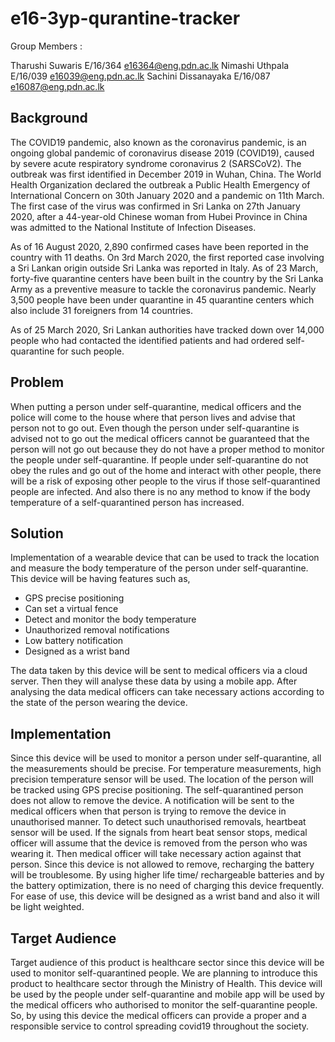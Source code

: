 # e16-3yp-qurantine-tracker

Group Members :

  Tharushi Suwaris E/16/364  e16364@eng.pdn.ac.lk
  Nimashi Uthpala  E/16/039  e16039@eng.pdn.ac.lk
  Sachini Dissanayaka E/16/087 e16087@eng.pdn.ac.lk
  
 ## Background
 <p>The COVID19 pandemic, also known as the coronavirus pandemic, is an ongoing global pandemic of coronavirus disease 2019 (COVID19), caused by severe acute respiratory syndrome coronavirus 2 (SARSCoV2). The outbreak was first identified in December 2019 in Wuhan, China. The World Health Organization declared the outbreak a Public Health Emergency of International Concern on 30th January 2020 and a pandemic on 11th March. The first case of the virus was confirmed in Sri Lanka on 27th January 2020, after a 44-year-old Chinese woman from Hubei Province in China was admitted to the National Institute of Infection Diseases.</p>

<p>As of 16 August 2020, 2,890 confirmed cases have been reported in the country with 11 deaths. On 3rd March 2020, the first reported case involving a Sri Lankan origin outside Sri Lanka was reported in Italy. As of 23 March, forty-five quarantine centers have been built in the country by the Sri Lanka Army as a preventive measure to tackle the coronavirus pandemic. Nearly 3,500 people have been under quarantine in 45 quarantine centers which also include 31 foreigners from 14 countries.</p>

<p>As of 25 March 2020, Sri Lankan authorities have tracked down over 14,000 people who had contacted the identified patients and had ordered self-quarantine for such people.</p> 

## Problem
<p>When putting a person under self-quarantine, medical officers and the police will come to the house where that person lives and advise that person not to go out. Even though the person under self-quarantine is advised not to go out the medical officers cannot be guaranteed that the person will not go out because they do not have a proper method to monitor the people under self-quarantine. If people under self-quarantine do not obey the rules and go out of the home and interact with other people, there will be a risk of exposing other people to the virus if those self-quarantined people are infected.  And also there is no any method to know if the body temperature of a self-quarantined person has increased.</p>

## Solution
<p>Implementation of a wearable device that can be used to track the location and measure the body temperature of the person under self-quarantine. This device will be having features such as,</p>
<ul>
  <li>GPS precise positioning</li>
  <li>Can set a virtual fence</li>
  <li>Detect and monitor the body temperature</li>
  <li>Unauthorized removal notifications</li>
  <li>Low battery notification</li>
  <li>Designed as a wrist band</li>
</ul>  
  
  <p>The data taken by this device will be sent to medical officers via a cloud server. Then they will analyse these data by using a mobile app. After analysing the data medical officers can take necessary actions according to the state of the person wearing the device.</p>

## Implementation
<p>Since this device will be used to monitor a person under self-quarantine, all the measurements should be precise. For temperature measurements, high precision temperature sensor will be used. The location of the person will be tracked using GPS precise positioning. The self-quarantined person does not allow to remove the device. A notification will be sent to the medical officers when that person is trying to remove the device in unauthorised manner. To detect such unauthorised removals, heartbeat sensor will be used. If the signals from heart beat sensor stops, medical officer will assume that the device is removed from the person who was wearing it. Then medical officer will take necessary action against that person. Since this device is not allowed to remove, recharging the battery will be troublesome. By using higher life time/ rechargeable batteries and by the battery optimization, there is no need of charging this device frequently. For ease of use, this device will be designed as a wrist band and also it will be light weighted.</p>

## Target Audience
<p>Target audience of this product is healthcare sector since this device will be used to monitor self-quarantined people. We are planning to introduce this product to healthcare sector through the Ministry of Health. This device will be used by the people under self-quarantine and mobile app will be used by the medical officers who authorised to monitor the self-quarantine people. So, by using this device the medical officers can provide a proper and a responsible service to control spreading covid19 throughout the society.</p>
